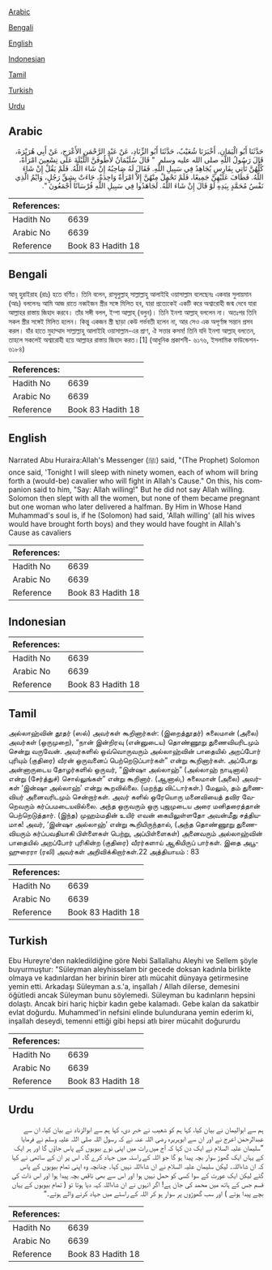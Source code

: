 [Arabic](#arabic)

[Bengali](#bengali)

[English](#english)

[Indonesian](#indonesian)

[Tamil](#tamil)

[Turkish](#turkish)

[Urdu](#urdu)

## Arabic


<div dir="rtl" lang="ar" style={{fontSize:'larger',backgroundColor:'#f8f9fa',padding:20}}>
حَدَّثَنَا أَبُو الْيَمَانِ، أَخْبَرَنَا شُعَيْبٌ، حَدَّثَنَا أَبُو الزِّنَادِ، عَنْ عَبْدِ الرَّحْمَنِ الأَعْرَجِ، عَنْ أَبِي هُرَيْرَةَ، قَالَ رَسُولُ اللَّهِ صلى الله عليه وسلم ‏ "‏ قَالَ سُلَيْمَانُ لأَطُوفَنَّ اللَّيْلَةَ عَلَى تِسْعِينَ امْرَأَةً، كُلُّهُنَّ تَأْتِي بِفَارِسٍ يُجَاهِدُ فِي سَبِيلِ اللَّهِ‏.‏ فَقَالَ لَهُ صَاحِبُهُ إِنْ شَاءَ اللَّهُ‏.‏ فَلَمْ يَقُلْ إِنْ شَاءَ اللَّهُ‏.‏ فَطَافَ عَلَيْهِنَّ جَمِيعًا، فَلَمْ تَحْمِلْ مِنْهُنَّ إِلاَّ امْرَأَةٌ وَاحِدَةٌ، جَاءَتْ بِشِقِّ رَجُلٍ، وَايْمُ الَّذِي نَفْسُ مُحَمَّدٍ بِيَدِهِ لَوْ قَالَ إِنْ شَاءَ اللَّهُ‏.‏ لَجَاهَدُوا فِي سَبِيلِ اللَّهِ فُرْسَانًا أَجْمَعُونَ ‏"‏‏.‏
</div>
<div style={{backgroundColor:'#f8f9fa',padding:20, marginBottom: 10}}><table> <thead> <tr> <th>References:</th> <th></th> </tr> </thead> <tbody><tr><td>Hadith No</td><td>6639</td></tr><tr><td>Arabic No</td><td>6639</td></tr><tr><td>Reference</td><td>Book 83 Hadith 18</td></tr></tbody></table></div>

## Bengali


<div dir="ltr" lang="bn" style={{fontSize:'larger',backgroundColor:'#f8f9fa',padding:20}}>
আবূ হুরাইরাহ (রাঃ) হতে বর্ণিত। তিনি বলেন, রাসূলুল্লাহ্ সাল্লাল্লাহু আলাইহি ওয়াসাল্লাম বলেছেনঃ একবার সুলায়মান (আঃ) বললেনঃ আমি আজ রাতে নব্বইজন স্ত্রীর সঙ্গে মিলিত হব, যারা প্রত্যেকেই একটি করে অশ্বারোহী জন্ম দেবে যারা আল্লাহর রাস্তায় জিহাদ করবে। তাঁর সঙ্গী বলল, ইন্শা আল্লাহ্ (বলুন)। তিনি ইনশা আল্লাহ্ বললেন না। অতঃপর তিনি সকল স্ত্রীর সঙ্গেই মিলিত হলেন। কিন্তু একজন স্ত্রী ছাড়া কেউ গর্ভবতী হলেন না, আর সেও এক অপূর্ণাঙ্গ সন্তান প্রসব করল। যাঁর হাতে মুহাম্মাদ সাল্লাল্লাহু আলাইহি ওয়াসাল্লাম-এর প্রাণ, ঐ সত্তার কসম! তিনি যদি ইনশা আল্লাহ্ বলতেন, তাহলে সকলেই অশ্বারোহী হয়ে আল্লাহর রাস্তায় জিহাদ করত।[1] (আধুনিক প্রকাশনী- ৬১৭৬, ইসলামিক ফাউন্ডেশন- ৬১৮৪)
</div>
<div style={{backgroundColor:'#f8f9fa',padding:20, marginBottom: 10}}><table> <thead> <tr> <th>References:</th> <th></th> </tr> </thead> <tbody><tr><td>Hadith No</td><td>6639</td></tr><tr><td>Arabic No</td><td>6639</td></tr><tr><td>Reference</td><td>Book 83 Hadith 18</td></tr></tbody></table></div>

## English


<div dir="ltr" lang="en" style={{fontSize:'larger',backgroundColor:'#f8f9fa',padding:20}}>
Narrated Abu Huraira:Allah's Messenger (ﷺ) said, "(The Prophet) Solomon once said, 'Tonight I will sleep with ninety women, each of whom will bring forth a (would-be) cavalier who will fight in Allah's Cause." On this, his companion said to him, "Say: Allah willing!" But he did not say Allah willing. Solomon then slept with all the women, but none of them became pregnant but one woman who later delivered a halfman. By Him in Whose Hand Muhammad's soul is, if he (Solomon) had said, 'Allah willing' (all his wives would have brought forth boys) and they would have fought in Allah's Cause as cavaliers
</div>
<div style={{backgroundColor:'#f8f9fa',padding:20, marginBottom: 10}}><table> <thead> <tr> <th>References:</th> <th></th> </tr> </thead> <tbody><tr><td>Hadith No</td><td>6639</td></tr><tr><td>Arabic No</td><td>6639</td></tr><tr><td>Reference</td><td>Book 83 Hadith 18</td></tr></tbody></table></div>

## Indonesian


<div dir="ltr" lang="id" style={{fontSize:'larger',backgroundColor:'#f8f9fa',padding:20}}>

</div>
<div style={{backgroundColor:'#f8f9fa',padding:20, marginBottom: 10}}><table> <thead> <tr> <th>References:</th> <th></th> </tr> </thead> <tbody><tr><td>Hadith No</td><td>6639</td></tr><tr><td>Arabic No</td><td>6639</td></tr><tr><td>Reference</td><td>Book 83 Hadith 18</td></tr></tbody></table></div>

## Tamil


<div dir="ltr" lang="ta" style={{fontSize:'larger',backgroundColor:'#f8f9fa',padding:20}}>
அல்லாஹ்வின் தூதர் (ஸல்) அவர்கள் கூறினார்கள்: (இறைத்தூதர்) சுலைமான் (அலை) அவர்கள் (ஒருமுறை), “நான் இன்றிரவு (என்னுடைய) தொண்ணூறு துணைவியரிடமும் சென்று வருவேன். அவர்களில் ஒவ்வொருவரும் அல்லாஹ்வின் பாதையில் அறப்போர் புரியும் (குதிரை) வீரன் ஒருவனைப் பெற்றெடுப்பார்கள்” என்று கூறினார்கள். அப்போது அன்னாருடைய தோழர்களில் ஒருவர், “இன்ஷா அல்லாஹ்” (அல்லாஹ் நாடினால்) என்று (சேர்த்துச்) சொல்லுங்கள்” என்று கூறினார். (ஆனால்,) சுலைமான் (அலை) அவர்கள் ‘இன்ஷா அல்லாஹ்’ என்று கூறவில்லை. (மறந்து விட்டார்கள்.) மேலும், தம் துணைவியர் அனைவரிடமும் சென்றார்கள். அவர் களில் ஒரேயொரு மனைவியைத் தவிர வேறெவரும் கர்ப்பமடையவில்லை. அந்த ஒருவரும் ஒரு புஜமுடைய அரை மனிதரைத்தான் பெற்றெடுத்தார். (இந்த) முஹம்மதின் உயிர் எவன் கையிலுள்ளதோ அவன்மீது சத்தியமாக! அவர், ‘இன்ஷா அல்லாஹ்’ என்று கூறியிருந்தால், (அந்த தொண்ணூறு துணைவியரும் கர்ப்பவதியாகி பிள்ளைகள் பெற்று, அப்பிள்ளைகள்) அனைவரும் அல்லாஹ்வின் பாதையில் அறப்போர் புரிகின்ற (குதிரை) வீரர்களாய் ஆகியிருப் பார்கள். இதை அபூஹுரைரா (ரலி) அவர்கள் அறிவிக்கிறார்கள்.22 அத்தியாயம் : 83
</div>
<div style={{backgroundColor:'#f8f9fa',padding:20, marginBottom: 10}}><table> <thead> <tr> <th>References:</th> <th></th> </tr> </thead> <tbody><tr><td>Hadith No</td><td>6639</td></tr><tr><td>Arabic No</td><td>6639</td></tr><tr><td>Reference</td><td>Book 83 Hadith 18</td></tr></tbody></table></div>

## Turkish


<div dir="ltr" lang="tr" style={{fontSize:'larger',backgroundColor:'#f8f9fa',padding:20}}>
Ebu Hureyre'den nakledildiğine göre Nebi Sallallahu Aleyhi ve Sellem şöyle buyurmuştur: "Süleyman aleyhisselam bir gecede doksan kadınla birlikte olmaya ve kadınlardan her birinin birer atlı mücahit dünyaya getirmesine yemin etti. Arkadaşı Süleyman a.s.'a, inşallah / Allah dilerse, demesini öğütledi ancak Süleyman bunu söylemedi. Süleyman bu kadınların hepsini dolaştı. Ancak biri hariç hiçbir kadın gebe kalamadı. Gebe kalan da sakatbir evlat doğurdu. Muhammed'in nefsini elinde bulundurana yemin ederim ki, inşallah deseydi, temenni ettiği gibi hepsi atlı birer mücahit doğururdu
</div>
<div style={{backgroundColor:'#f8f9fa',padding:20, marginBottom: 10}}><table> <thead> <tr> <th>References:</th> <th></th> </tr> </thead> <tbody><tr><td>Hadith No</td><td>6639</td></tr><tr><td>Arabic No</td><td>6639</td></tr><tr><td>Reference</td><td>Book 83 Hadith 18</td></tr></tbody></table></div>

## Urdu


<div dir="rtl" lang="ur" style={{fontSize:'larger',backgroundColor:'#f8f9fa',padding:20}}>
ہم سے ابوالیمان نے بیان کیا، کہا ہم کو شعیب نے خبر دی، کہا ہم سے ابوالزناد نے بیان کیا، ان سے عبدالرحمٰن اعرج نے اور ان سے ابوہریرہ رضی اللہ عنہ نے کہ رسول اللہ صلی اللہ علیہ وسلم نے فرمایا ”سلیمان علیہ السلام نے ایک دن کہا کہ آج میں رات میں اپنی نوے بیویوں کے پاس جاؤں گا اور ہر ایک کے یہاں ایک گھوڑ سوار بچہ پیدا ہو گا جو اللہ کے راستہ میں جہاد کرے گا۔ اس پر ان کے ساتھی نے کہا کہ ان شاءاللہ۔ لیکن سلیمان علیہ السلام نے ان شاءاللہ نہیں کہا۔ چنانچہ وہ اپنی تمام بیویوں کے پاس گئے لیکن ایک عورت کے سوا کسی کو حمل نہیں ہوا اور اس سے بھی ناقص بچہ پیدا ہوا اور اس ذات کی قسم جس کے ہاتھ میں محمد کی جان ہے! اگر انہوں نے ان شاءاللہ کہہ دیا ہوتا تو ( تمام بیویوں کے یہاں بچے پیدا ہوتے ) اور سب گھوڑوں پر سوار ہو کر اللہ کے راستے میں جہاد کرنے والے ہوتے۔“
</div>
<div style={{backgroundColor:'#f8f9fa',padding:20, marginBottom: 10}}><table> <thead> <tr> <th>References:</th> <th></th> </tr> </thead> <tbody><tr><td>Hadith No</td><td>6639</td></tr><tr><td>Arabic No</td><td>6639</td></tr><tr><td>Reference</td><td>Book 83 Hadith 18</td></tr></tbody></table></div>